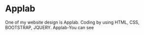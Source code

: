 # Applab
One of my website design is Applab. Coding by using HTML, CSS, BOOTSTRAP, JQUERY.
Applab-You can see
